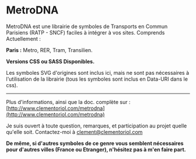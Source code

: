MetroDNA
========

MetroDNA est une librairie de symboles de Transports en Commun Parisiens (RATP - SNCF) faciles à intégrer à vos sites.
Comprends Actuellement :

**Paris :** Metro, RER, Tram, Transilien.

**Versions CSS ou SASS Disponibles.**

Les symboles SVG d'origines sont inclus ici, mais ne sont pas nécessaires à l'utilisation de la librairie (tous les symboles sont inclus en Data-URI dans le css).

-----


Plus d'informations, ainsi que la doc. complète sur : [http://www.clementoriol.com/metrodna](http://www.clementoriol.com/metrodna)

Je suis ouvert à toute question, remarques, et participation au projet quelle qu'elle soit.
Contactez-moi à [clement@clementoriol.com](mailto:clement@clementoriol.com)

**De même, si d'autres symboles de ce genre vous semblent nécessaires pour d'autres villes (France ou Etranger), n'hésitez pas à m'en faire part.**
